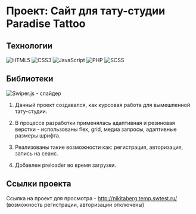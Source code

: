 # Проект: Сайт для тату-студии Paradise Tattoo

## Технологии
![HTML5](https://img.shields.io/badge/-HTML5-e34f26?logo=html5&logoColor=white)
![CSS3](https://img.shields.io/badge/-CSS3-1572b6?logo=css3&logoColor=white)
![JavaScript](https://img.shields.io/badge/-JavaScript-f7df1e?logo=javaScript&logoColor=black)
![PHP](https://img.shields.io/badge/PHP-blue?style=flat&logo=PHP&logoColor=white)
![SCSS](https://img.shields.io/badge/SCSS-c66394?style=flat&logo=SASS&logoColor=white)

## Библиотеки
![Swiper.js](https://img.shields.io/badge/Swiper.js-blue?style=flat&logoColor=white) - слайдер

1. Данный проект создавался, как курсовая работа для вымешленной тату-студии.

2. В процессе разработки применялась адаптивная и резиновая верстки - использованы flex, grid, медиа запросы, адаптивные размеры шрифта.

3. Реализованы такие возможности как: регистрация, авторизация, запись на сеанс.

4. Добавлен preloader во время загрузки.

## Ссылки проекта
Ссылка на проект для просмотра - http://nikitaberg.temp.swtest.ru/
(возможность регистрации, авторизации отключены)
